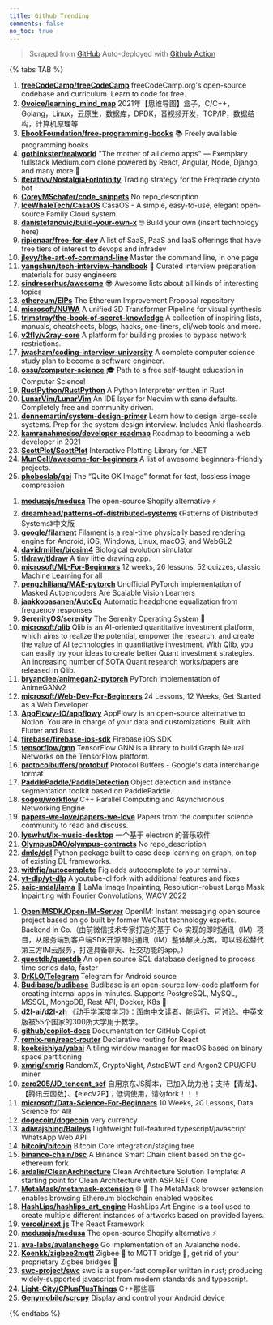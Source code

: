 ```yaml
---
title: Github Trending
comments: false
no_toc: true
---
```


> Scraped from [GitHub](https://github.com/trending)
Auto-deployed with [Github Action](https://docs.github.com/en/actions)

{% tabs TAB %}
<!-- tab Daily -->
1. [**freeCodeCamp/freeCodeCamp**](https://github.com/freeCodeCamp/freeCodeCamp)
freeCodeCamp.org's open-source codebase and curriculum. Learn to code for free.
2. [**0voice/learning_mind_map**](https://github.com/0voice/learning_mind_map)
2021年【思维导图】盒子，C/C++，Golang，Linux，云原生，数据库，DPDK，音视频开发，TCP/IP，数据结构，计算机原理等
3. [**EbookFoundation/free-programming-books**](https://github.com/EbookFoundation/free-programming-books)
📚 Freely available programming books
4. [**gothinkster/realworld**](https://github.com/gothinkster/realworld)
"The mother of all demo apps" — Exemplary fullstack Medium.com clone powered by React, Angular, Node, Django, and many more 🏅
5. [**iterativv/NostalgiaForInfinity**](https://github.com/iterativv/NostalgiaForInfinity)
Trading strategy for the Freqtrade crypto bot
6. [**CoreyMSchafer/code_snippets**](https://github.com/CoreyMSchafer/code_snippets)
No repo_description
7. [**IceWhaleTech/CasaOS**](https://github.com/IceWhaleTech/CasaOS)
CasaOS - A simple, easy-to-use, elegant open-source Family Cloud system.
8. [**danistefanovic/build-your-own-x**](https://github.com/danistefanovic/build-your-own-x)
🤓 Build your own (insert technology here)
9. [**ripienaar/free-for-dev**](https://github.com/ripienaar/free-for-dev)
A list of SaaS, PaaS and IaaS offerings that have free tiers of interest to devops and infradev
10. [**jlevy/the-art-of-command-line**](https://github.com/jlevy/the-art-of-command-line)
Master the command line, in one page
11. [**yangshun/tech-interview-handbook**](https://github.com/yangshun/tech-interview-handbook)
💯 Curated interview preparation materials for busy engineers
12. [**sindresorhus/awesome**](https://github.com/sindresorhus/awesome)
😎 Awesome lists about all kinds of interesting topics
13. [**ethereum/EIPs**](https://github.com/ethereum/EIPs)
The Ethereum Improvement Proposal repository
14. [**microsoft/NUWA**](https://github.com/microsoft/NUWA)
A unified 3D Transformer Pipeline for visual synthesis
15. [**trimstray/the-book-of-secret-knowledge**](https://github.com/trimstray/the-book-of-secret-knowledge)
A collection of inspiring lists, manuals, cheatsheets, blogs, hacks, one-liners, cli/web tools and more.
16. [**v2fly/v2ray-core**](https://github.com/v2fly/v2ray-core)
A platform for building proxies to bypass network restrictions.
17. [**jwasham/coding-interview-university**](https://github.com/jwasham/coding-interview-university)
A complete computer science study plan to become a software engineer.
18. [**ossu/computer-science**](https://github.com/ossu/computer-science)
🎓 Path to a free self-taught education in Computer Science!
19. [**RustPython/RustPython**](https://github.com/RustPython/RustPython)
A Python Interpreter written in Rust
20. [**LunarVim/LunarVim**](https://github.com/LunarVim/LunarVim)
An IDE layer for Neovim with sane defaults. Completely free and community driven.
21. [**donnemartin/system-design-primer**](https://github.com/donnemartin/system-design-primer)
Learn how to design large-scale systems. Prep for the system design interview. Includes Anki flashcards.
22. [**kamranahmedse/developer-roadmap**](https://github.com/kamranahmedse/developer-roadmap)
Roadmap to becoming a web developer in 2021
23. [**ScottPlot/ScottPlot**](https://github.com/ScottPlot/ScottPlot)
Interactive Plotting Library for .NET
24. [**MunGell/awesome-for-beginners**](https://github.com/MunGell/awesome-for-beginners)
A list of awesome beginners-friendly projects.
25. [**phoboslab/qoi**](https://github.com/phoboslab/qoi)
The “Quite OK Image” format for fast, lossless image compression
<!-- endtab -->
<!-- tab Weekly -->
1. [**medusajs/medusa**](https://github.com/medusajs/medusa)
The open-source Shopify alternative ⚡️
2. [**dreamhead/patterns-of-distributed-systems**](https://github.com/dreamhead/patterns-of-distributed-systems)
《Patterns of Distributed Systems》中文版
3. [**google/filament**](https://github.com/google/filament)
Filament is a real-time physically based rendering engine for Android, iOS, Windows, Linux, macOS, and WebGL2
4. [**davidrmiller/biosim4**](https://github.com/davidrmiller/biosim4)
Biological evolution simulator
5. [**tldraw/tldraw**](https://github.com/tldraw/tldraw)
A tiny little drawing app.
6. [**microsoft/ML-For-Beginners**](https://github.com/microsoft/ML-For-Beginners)
12 weeks, 26 lessons, 52 quizzes, classic Machine Learning for all
7. [**pengzhiliang/MAE-pytorch**](https://github.com/pengzhiliang/MAE-pytorch)
Unofficial PyTorch implementation of Masked Autoencoders Are Scalable Vision Learners
8. [**jaakkopasanen/AutoEq**](https://github.com/jaakkopasanen/AutoEq)
Automatic headphone equalization from frequency responses
9. [**SerenityOS/serenity**](https://github.com/SerenityOS/serenity)
The Serenity Operating System 🐞
10. [**microsoft/qlib**](https://github.com/microsoft/qlib)
Qlib is an AI-oriented quantitative investment platform, which aims to realize the potential, empower the research, and create the value of AI technologies in quantitative investment. With Qlib, you can easily try your ideas to create better Quant investment strategies. An increasing number of SOTA Quant research works/papers are released in Qlib.
11. [**bryandlee/animegan2-pytorch**](https://github.com/bryandlee/animegan2-pytorch)
PyTorch implementation of AnimeGANv2
12. [**microsoft/Web-Dev-For-Beginners**](https://github.com/microsoft/Web-Dev-For-Beginners)
24 Lessons, 12 Weeks, Get Started as a Web Developer
13. [**AppFlowy-IO/appflowy**](https://github.com/AppFlowy-IO/appflowy)
AppFlowy is an open-source alternative to Notion. You are in charge of your data and customizations. Built with Flutter and Rust.
14. [**firebase/firebase-ios-sdk**](https://github.com/firebase/firebase-ios-sdk)
Firebase iOS SDK
15. [**tensorflow/gnn**](https://github.com/tensorflow/gnn)
TensorFlow GNN is a library to build Graph Neural Networks on the TensorFlow platform.
16. [**protocolbuffers/protobuf**](https://github.com/protocolbuffers/protobuf)
Protocol Buffers - Google's data interchange format
17. [**PaddlePaddle/PaddleDetection**](https://github.com/PaddlePaddle/PaddleDetection)
Object detection and instance segmentation toolkit based on PaddlePaddle.
18. [**sogou/workflow**](https://github.com/sogou/workflow)
C++ Parallel Computing and Asynchronous Networking Engine
19. [**papers-we-love/papers-we-love**](https://github.com/papers-we-love/papers-we-love)
Papers from the computer science community to read and discuss.
20. [**lyswhut/lx-music-desktop**](https://github.com/lyswhut/lx-music-desktop)
一个基于 electron 的音乐软件
21. [**OlympusDAO/olympus-contracts**](https://github.com/OlympusDAO/olympus-contracts)
No repo_description
22. [**dmlc/dgl**](https://github.com/dmlc/dgl)
Python package built to ease deep learning on graph, on top of existing DL frameworks.
23. [**withfig/autocomplete**](https://github.com/withfig/autocomplete)
Fig adds autocomplete to your terminal.
24. [**yt-dlp/yt-dlp**](https://github.com/yt-dlp/yt-dlp)
A youtube-dl fork with additional features and fixes
25. [**saic-mdal/lama**](https://github.com/saic-mdal/lama)
🦙 LaMa Image Inpainting, Resolution-robust Large Mask Inpainting with Fourier Convolutions, WACV 2022
<!-- endtab -->
<!-- tab Monthly -->
1. [**OpenIMSDK/Open-IM-Server**](https://github.com/OpenIMSDK/Open-IM-Server)
OpenIM: Instant messaging open source project based on go built by former WeChat technology experts. Backend in Go.（由前微信技术专家打造的基于 Go 实现的即时通讯（IM）项目，从服务端到客户端SDK开源即时通讯（IM）整体解决方案，可以轻松替代第三方IM云服务，打造具备聊天、社交功能的app。）
2. [**questdb/questdb**](https://github.com/questdb/questdb)
An open source SQL database designed to process time series data, faster
3. [**DrKLO/Telegram**](https://github.com/DrKLO/Telegram)
Telegram for Android source
4. [**Budibase/budibase**](https://github.com/Budibase/budibase)
Budibase is an open-source low-code platform for creating internal apps in minutes. Supports PostgreSQL, MySQL, MSSQL, MongoDB, Rest API, Docker, K8s 🚀
5. [**d2l-ai/d2l-zh**](https://github.com/d2l-ai/d2l-zh)
《动手学深度学习》：面向中文读者、能运行、可讨论。中英文版被55个国家的300所大学用于教学。
6. [**github/copilot-docs**](https://github.com/github/copilot-docs)
Documentation for GitHub Copilot
7. [**remix-run/react-router**](https://github.com/remix-run/react-router)
Declarative routing for React
8. [**koekeishiya/yabai**](https://github.com/koekeishiya/yabai)
A tiling window manager for macOS based on binary space partitioning
9. [**xmrig/xmrig**](https://github.com/xmrig/xmrig)
RandomX, CryptoNight, AstroBWT and Argon2 CPU/GPU miner
10. [**zero205/JD_tencent_scf**](https://github.com/zero205/JD_tencent_scf)
自用京东JS脚本，已加入助力池；支持【青龙】、【腾讯云函数】、【elecV2P】；低调使用，请勿fork！！！
11. [**microsoft/Data-Science-For-Beginners**](https://github.com/microsoft/Data-Science-For-Beginners)
10 Weeks, 20 Lessons, Data Science for All!
12. [**dogecoin/dogecoin**](https://github.com/dogecoin/dogecoin)
very currency
13. [**adiwajshing/Baileys**](https://github.com/adiwajshing/Baileys)
Lightweight full-featured typescript/javascript WhatsApp Web API
14. [**bitcoin/bitcoin**](https://github.com/bitcoin/bitcoin)
Bitcoin Core integration/staging tree
15. [**binance-chain/bsc**](https://github.com/binance-chain/bsc)
A Binance Smart Chain client based on the go-ethereum fork
16. [**ardalis/CleanArchitecture**](https://github.com/ardalis/CleanArchitecture)
Clean Architecture Solution Template: A starting point for Clean Architecture with ASP.NET Core
17. [**MetaMask/metamask-extension**](https://github.com/MetaMask/metamask-extension)
🌐 🔌 The MetaMask browser extension enables browsing Ethereum blockchain enabled websites
18. [**HashLips/hashlips_art_engine**](https://github.com/HashLips/hashlips_art_engine)
HashLips Art Engine is a tool used to create multiple different instances of artworks based on provided layers.
19. [**vercel/next.js**](https://github.com/vercel/next.js)
The React Framework
20. [**medusajs/medusa**](https://github.com/medusajs/medusa)
The open-source Shopify alternative ⚡️
21. [**ava-labs/avalanchego**](https://github.com/ava-labs/avalanchego)
Go implementation of an Avalanche node.
22. [**Koenkk/zigbee2mqtt**](https://github.com/Koenkk/zigbee2mqtt)
Zigbee 🐝 to MQTT bridge 🌉, get rid of your proprietary Zigbee bridges 🔨
23. [**swc-project/swc**](https://github.com/swc-project/swc)
swc is a super-fast compiler written in rust; producing widely-supported javascript from modern standards and typescript.
24. [**Light-City/CPlusPlusThings**](https://github.com/Light-City/CPlusPlusThings)
C++那些事
25. [**Genymobile/scrcpy**](https://github.com/Genymobile/scrcpy)
Display and control your Android device
<!-- endtab -->
{% endtabs %}
